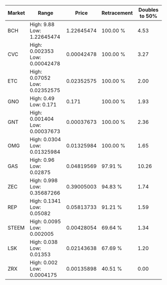 | Market | Range | Price| Retracement | Doubles to 50% |
| --- | --- | --- | --- | --- |
| BCH | High: 9.88<br />Low: 1.22645474 | 1.22645474 | 100.00 % | 4.53 |
| CVC | High: 0.002353<br />Low: 0.00042478 | 0.00042478 | 100.00 % | 3.27 |
| ETC | High: 0.07052<br />Low: 0.02352575 | 0.02352575 | 100.00 % | 2.00 |
| GNO | High: 0.49<br />Low: 0.171 | 0.171 | 100.00 % | 1.93 |
| GNT | High: 0.001404<br />Low: 0.00037673 | 0.00037673 | 100.00 % | 2.36 |
| OMG | High: 0.0304<br />Low: 0.01325984 | 0.01325984 | 100.00 % | 1.65 |
| GAS | High: 0.96<br />Low: 0.02875 | 0.04819569 | 97.91 % | 10.26 |
| ZEC | High: 0.998<br />Low: 0.35687266 | 0.39005003 | 94.83 % | 1.74 |
| REP | High: 0.1341<br />Low: 0.05082 | 0.05813733 | 91.21 % | 1.59 |
| STEEM | High: 0.0095<br />Low: 0.002005 | 0.00428054 | 69.64 % | 1.34 |
| LSK | High: 0.038<br />Low: 0.01353 | 0.02143638 | 67.69 % | 1.20 |
| ZRX | High: 0.002<br />Low: 0.0004175 | 0.00135898 | 40.51 % | 0.00 |
